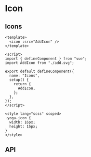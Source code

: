 # Icon

## Icons

<code-wrapper>
<IconIcons />

```vue
<template>
  <icon :src="AddIcon" />
</template>

<script>
import { defineComponent } from "vue";
import AddIcon from "./add.svg";

export default defineComponent({
  name: "Icons",
  setup() {
    return {
      AddIcon,
    };
  },
});
</script>

<style lang="scss" scoped>
.yoga-icon {
  width: 16px;
  height: 16px;
}
</style>
```

</code-wrapper>

<script>
import IconIcons from '../../src/components/icon/demo/icons.vue';
export default {
	components: {
		IconIcons
	}
}
</script>

## API
